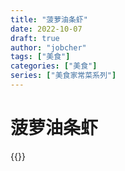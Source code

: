 ```yaml
---
title: "菠萝油条虾"
date: 2022-10-07
draft: true
author: "jobcher"
tags: ["美食"]
categories: ["美食"]
series: ["美食家常菜系列"]
---
```


# 菠萝油条虾
{{<bilibili BV1CJ411K7LV >}}